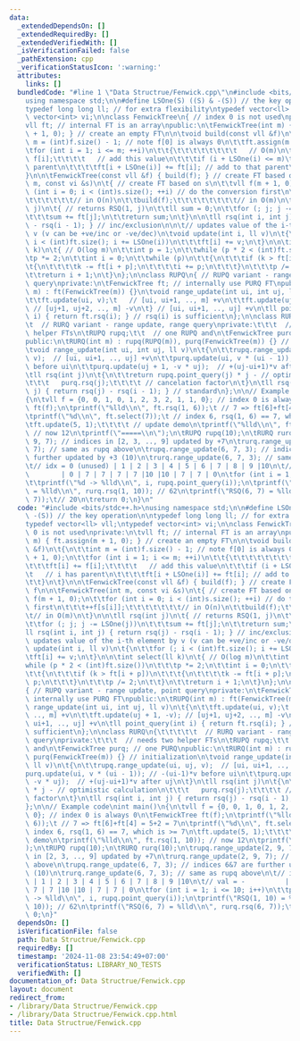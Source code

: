 ```yaml
---
data:
  _extendedDependsOn: []
  _extendedRequiredBy: []
  _extendedVerifiedWith: []
  _isVerificationFailed: false
  _pathExtension: cpp
  _verificationStatusIcon: ':warning:'
  attributes:
    links: []
  bundledCode: "#line 1 \"Data Structrue/Fenwick.cpp\"\n#include <bits/stdc++.h>\n\
    using namespace std;\n\n#define LSOne(S) ((S) & -(S)) // the key operation\n\n\
    typedef long long ll; // for extra flexibility\ntypedef vector<ll> vll;\ntypedef\
    \ vector<int> vi;\n\nclass FenwickTree\n{ // index 0 is not used\nprivate:\n\t\
    vll ft; // internal FT is an array\npublic:\n\tFenwickTree(int m) { ft.assign(m\
    \ + 1, 0); } // create an empty FT\n\n\tvoid build(const vll &f)\n\t{\n\t\tint\
    \ m = (int)f.size() - 1; // note f[0] is always 0\n\t\tft.assign(m + 1, 0);\n\t\
    \tfor (int i = 1; i <= m; ++i)\n\t\t{\t\t\t\t\t\t\t\t   // O(m)\n\t\t\tft[i] +=\
    \ f[i];\t\t\t\t   // add this value\n\t\t\tif (i + LSOne(i) <= m)\t\t   // i has\
    \ parent\n\t\t\t\tft[i + LSOne(i)] += ft[i]; // add to that parent\n\t\t}\n\t\
    }\n\n\tFenwickTree(const vll &f) { build(f); } // create FT based on f\n\n\tFenwickTree(int\
    \ m, const vi &s)\n\t{ // create FT based on s\n\t\tvll f(m + 1, 0);\n\t\tfor\
    \ (int i = 0; i < (int)s.size(); ++i) // do the conversion first\n\t\t\t++f[s[i]];\t\
    \t\t\t\t\t\t// in O(n)\n\t\tbuild(f);\t\t\t\t\t\t\t\t// in O(m)\n\t}\n\n\tll rsq(int\
    \ j)\n\t{ // returns RSQ(1, j)\n\t\tll sum = 0;\n\t\tfor (; j; j -= LSOne(j))\n\
    \t\t\tsum += ft[j];\n\t\treturn sum;\n\t}\n\n\tll rsq(int i, int j) { return rsq(j)\
    \ - rsq(i - 1); } // inc/exclusion\n\n\t// updates value of the i-th element by\
    \ v (v can be +ve/inc or -ve/dec)\n\tvoid update(int i, ll v)\n\t{\n\t\tfor (;\
    \ i < (int)ft.size(); i += LSOne(i))\n\t\t\tft[i] += v;\n\t}\n\n\tint select(ll\
    \ k)\n\t{ // O(log m)\n\t\tint p = 1;\n\t\twhile (p * 2 < (int)ft.size())\n\t\t\
    \tp *= 2;\n\t\tint i = 0;\n\t\twhile (p)\n\t\t{\n\t\t\tif (k > ft[i + p])\n\t\t\
    \t{\n\t\t\t\tk -= ft[i + p];\n\t\t\t\ti += p;\n\t\t\t}\n\t\t\tp /= 2;\n\t\t}\n\
    \t\treturn i + 1;\n\t}\n};\n\nclass RUPQ\n{ // RUPQ variant - range update, point\
    \ query\nprivate:\n\tFenwickTree ft; // internally use PURQ FT\npublic:\n\tRUPQ(int\
    \ m) : ft(FenwickTree(m)) {}\n\tvoid range_update(int ui, int uj, ll v)\n\t{\n\
    \t\tft.update(ui, v);\t   // [ui, ui+1, .., m] +v\n\t\tft.update(uj + 1, -v);\
    \ // [uj+1, uj+2, .., m] -v\n\t} // [ui, ui+1, .., uj] +v\n\tll point_query(int\
    \ i) { return ft.rsq(i); } // rsq(i) is sufficient\n};\n\nclass RURQ\n{\t\t\t\t\
    \t  // RURQ variant - range update, range query\nprivate:\t\t\t  // needs two\
    \ helper FTs\n\tRUPQ rupq;\t\t  // one RUPQ and\n\tFenwickTree purq; // one PURQ\n\
    public:\n\tRURQ(int m) : rupq(RUPQ(m)), purq(FenwickTree(m)) {} // initialization\n\
    \tvoid range_update(int ui, int uj, ll v)\n\t{\n\t\trupq.range_update(ui, uj,\
    \ v);  // [ui, ui+1, .., uj] +v\n\t\tpurq.update(ui, v * (ui - 1)); // -(ui-1)*v\
    \ before ui\n\t\tpurq.update(uj + 1, -v * uj);  // +(uj-ui+1)*v after uj\n\t}\n\
    \tll rsq(int j)\n\t{\n\t\treturn rupq.point_query(j) * j - // optimistic calculation\n\
    \t\t\t   purq.rsq(j);\t\t\t\t // cancelation factor\n\t}\n\tll rsq(int i, int\
    \ j) { return rsq(j) - rsq(i - 1); } // standard\n};\n\n// Example code\nint main()\n\
    {\n\tvll f = {0, 0, 1, 0, 1, 2, 3, 2, 1, 1, 0}; // index 0 is always 0\n\tFenwickTree\
    \ ft(f);\n\tprintf(\"%lld\\n\", ft.rsq(1, 6));\t // 7 => ft[6]+ft[4] = 5+2 = 7\n\
    \tprintf(\"%d\\n\", ft.select(7));\t // index 6, rsq(1, 6) == 7, which is >= 7\n\
    \tft.update(5, 1);\t\t\t\t // update demo\n\tprintf(\"%lld\\n\", ft.rsq(1, 10));\
    \ // now 12\n\tprintf(\"=====\\n\");\n\tRUPQ rupq(10);\n\tRURQ rurq(10);\n\trupq.range_update(2,\
    \ 9, 7); // indices in [2, 3, .., 9] updated by +7\n\trurq.range_update(2, 9,\
    \ 7); // same as rupq above\n\trupq.range_update(6, 7, 3); // indices 6&7 are\
    \ further updated by +3 (10)\n\trurq.range_update(6, 7, 3); // same as rupq above\n\
    \t// idx = 0 (unused) | 1 | 2 | 3 | 4 | 5 | 6 | 7 | 8 | 9 |10\n\t// val = -  \
    \        | 0 | 7 | 7 | 7 | 7 |10 |10 | 7 | 7 | 0\n\tfor (int i = 1; i <= 10; i++)\n\
    \t\tprintf(\"%d -> %lld\\n\", i, rupq.point_query(i));\n\tprintf(\"RSQ(1, 10)\
    \ = %lld\\n\", rurq.rsq(1, 10)); // 62\n\tprintf(\"RSQ(6, 7) = %lld\\n\", rurq.rsq(6,\
    \ 7));\t// 20\n\treturn 0;\n}\n"
  code: "#include <bits/stdc++.h>\nusing namespace std;\n\n#define LSOne(S) ((S) &\
    \ -(S)) // the key operation\n\ntypedef long long ll; // for extra flexibility\n\
    typedef vector<ll> vll;\ntypedef vector<int> vi;\n\nclass FenwickTree\n{ // index\
    \ 0 is not used\nprivate:\n\tvll ft; // internal FT is an array\npublic:\n\tFenwickTree(int\
    \ m) { ft.assign(m + 1, 0); } // create an empty FT\n\n\tvoid build(const vll\
    \ &f)\n\t{\n\t\tint m = (int)f.size() - 1; // note f[0] is always 0\n\t\tft.assign(m\
    \ + 1, 0);\n\t\tfor (int i = 1; i <= m; ++i)\n\t\t{\t\t\t\t\t\t\t\t   // O(m)\n\
    \t\t\tft[i] += f[i];\t\t\t\t   // add this value\n\t\t\tif (i + LSOne(i) <= m)\t\
    \t   // i has parent\n\t\t\t\tft[i + LSOne(i)] += ft[i]; // add to that parent\n\
    \t\t}\n\t}\n\n\tFenwickTree(const vll &f) { build(f); } // create FT based on\
    \ f\n\n\tFenwickTree(int m, const vi &s)\n\t{ // create FT based on s\n\t\tvll\
    \ f(m + 1, 0);\n\t\tfor (int i = 0; i < (int)s.size(); ++i) // do the conversion\
    \ first\n\t\t\t++f[s[i]];\t\t\t\t\t\t\t// in O(n)\n\t\tbuild(f);\t\t\t\t\t\t\t\
    \t// in O(m)\n\t}\n\n\tll rsq(int j)\n\t{ // returns RSQ(1, j)\n\t\tll sum = 0;\n\
    \t\tfor (; j; j -= LSOne(j))\n\t\t\tsum += ft[j];\n\t\treturn sum;\n\t}\n\n\t\
    ll rsq(int i, int j) { return rsq(j) - rsq(i - 1); } // inc/exclusion\n\n\t//\
    \ updates value of the i-th element by v (v can be +ve/inc or -ve/dec)\n\tvoid\
    \ update(int i, ll v)\n\t{\n\t\tfor (; i < (int)ft.size(); i += LSOne(i))\n\t\t\
    \tft[i] += v;\n\t}\n\n\tint select(ll k)\n\t{ // O(log m)\n\t\tint p = 1;\n\t\t\
    while (p * 2 < (int)ft.size())\n\t\t\tp *= 2;\n\t\tint i = 0;\n\t\twhile (p)\n\
    \t\t{\n\t\t\tif (k > ft[i + p])\n\t\t\t{\n\t\t\t\tk -= ft[i + p];\n\t\t\t\ti +=\
    \ p;\n\t\t\t}\n\t\t\tp /= 2;\n\t\t}\n\t\treturn i + 1;\n\t}\n};\n\nclass RUPQ\n\
    { // RUPQ variant - range update, point query\nprivate:\n\tFenwickTree ft; //\
    \ internally use PURQ FT\npublic:\n\tRUPQ(int m) : ft(FenwickTree(m)) {}\n\tvoid\
    \ range_update(int ui, int uj, ll v)\n\t{\n\t\tft.update(ui, v);\t   // [ui, ui+1,\
    \ .., m] +v\n\t\tft.update(uj + 1, -v); // [uj+1, uj+2, .., m] -v\n\t} // [ui,\
    \ ui+1, .., uj] +v\n\tll point_query(int i) { return ft.rsq(i); } // rsq(i) is\
    \ sufficient\n};\n\nclass RURQ\n{\t\t\t\t\t  // RURQ variant - range update, range\
    \ query\nprivate:\t\t\t  // needs two helper FTs\n\tRUPQ rupq;\t\t  // one RUPQ\
    \ and\n\tFenwickTree purq; // one PURQ\npublic:\n\tRURQ(int m) : rupq(RUPQ(m)),\
    \ purq(FenwickTree(m)) {} // initialization\n\tvoid range_update(int ui, int uj,\
    \ ll v)\n\t{\n\t\trupq.range_update(ui, uj, v);  // [ui, ui+1, .., uj] +v\n\t\t\
    purq.update(ui, v * (ui - 1)); // -(ui-1)*v before ui\n\t\tpurq.update(uj + 1,\
    \ -v * uj);  // +(uj-ui+1)*v after uj\n\t}\n\tll rsq(int j)\n\t{\n\t\treturn rupq.point_query(j)\
    \ * j - // optimistic calculation\n\t\t\t   purq.rsq(j);\t\t\t\t // cancelation\
    \ factor\n\t}\n\tll rsq(int i, int j) { return rsq(j) - rsq(i - 1); } // standard\n\
    };\n\n// Example code\nint main()\n{\n\tvll f = {0, 0, 1, 0, 1, 2, 3, 2, 1, 1,\
    \ 0}; // index 0 is always 0\n\tFenwickTree ft(f);\n\tprintf(\"%lld\\n\", ft.rsq(1,\
    \ 6));\t // 7 => ft[6]+ft[4] = 5+2 = 7\n\tprintf(\"%d\\n\", ft.select(7));\t //\
    \ index 6, rsq(1, 6) == 7, which is >= 7\n\tft.update(5, 1);\t\t\t\t // update\
    \ demo\n\tprintf(\"%lld\\n\", ft.rsq(1, 10)); // now 12\n\tprintf(\"=====\\n\"\
    );\n\tRUPQ rupq(10);\n\tRURQ rurq(10);\n\trupq.range_update(2, 9, 7); // indices\
    \ in [2, 3, .., 9] updated by +7\n\trurq.range_update(2, 9, 7); // same as rupq\
    \ above\n\trupq.range_update(6, 7, 3); // indices 6&7 are further updated by +3\
    \ (10)\n\trurq.range_update(6, 7, 3); // same as rupq above\n\t// idx = 0 (unused)\
    \ | 1 | 2 | 3 | 4 | 5 | 6 | 7 | 8 | 9 |10\n\t// val = -          | 0 | 7 | 7 |\
    \ 7 | 7 |10 |10 | 7 | 7 | 0\n\tfor (int i = 1; i <= 10; i++)\n\t\tprintf(\"%d\
    \ -> %lld\\n\", i, rupq.point_query(i));\n\tprintf(\"RSQ(1, 10) = %lld\\n\", rurq.rsq(1,\
    \ 10)); // 62\n\tprintf(\"RSQ(6, 7) = %lld\\n\", rurq.rsq(6, 7));\t// 20\n\treturn\
    \ 0;\n}"
  dependsOn: []
  isVerificationFile: false
  path: Data Structrue/Fenwick.cpp
  requiredBy: []
  timestamp: '2024-11-08 23:54:49+07:00'
  verificationStatus: LIBRARY_NO_TESTS
  verifiedWith: []
documentation_of: Data Structrue/Fenwick.cpp
layout: document
redirect_from:
- /library/Data Structrue/Fenwick.cpp
- /library/Data Structrue/Fenwick.cpp.html
title: Data Structrue/Fenwick.cpp
---
```

